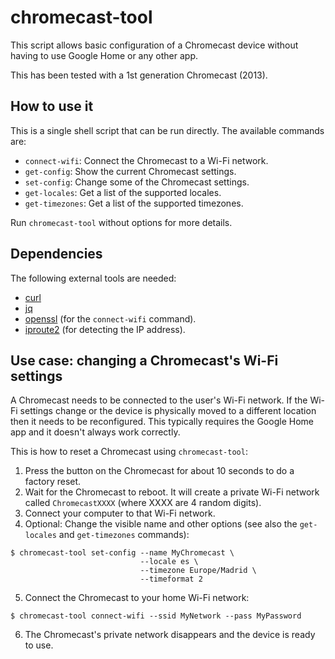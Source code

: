 # chromecast-tool

This script allows basic configuration of a Chromecast device without
having to use Google Home or any other app.

This has been tested with a 1st generation Chromecast (2013).

## How to use it

This is a single shell script that can be run directly. The available
commands are:

* `connect-wifi`: Connect the Chromecast to a Wi-Fi network.
* `get-config`: Show the current Chromecast settings.
* `set-config`: Change some of the Chromecast settings.
* `get-locales`: Get a list of the supported locales.
* `get-timezones`: Get a list of the supported timezones.

Run `chromecast-tool` without options for more details.

## Dependencies

The following external tools are needed:

* [curl](https://github.com/curl/curl)
* [jq](https://github.com/stedolan/jq)
* [openssl](https://github.com/openssl/openssl) (for the `connect-wifi` command).
* [iproute2](https://git.kernel.org/pub/scm/network/iproute2/iproute2.git) (for detecting the IP address).

## Use case: changing a Chromecast's Wi-Fi settings

A Chromecast needs to be connected to the user's Wi-Fi network. If the
Wi-Fi settings change or the device is physically moved to a different
location then it needs to be reconfigured. This typically requires the
Google Home app and it doesn't always work correctly.

This is how to reset a Chromecast using `chromecast-tool`:

1. Press the button on the Chromecast for about 10 seconds to do a
   factory reset.
2. Wait for the Chromecast to reboot. It will create a private Wi-Fi
   network called `ChromecastXXXX` (where XXXX are 4 random digits).
3. Connect your computer to that Wi-Fi network.
4. Optional: Change the visible name and other options (see also the
`get-locales` and `get-timezones` commands):
```
$ chromecast-tool set-config --name MyChromecast \
                             --locale es \
                             --timezone Europe/Madrid \
                             --timeformat 2
```
5. Connect the Chromecast to your home Wi-Fi network:
```
$ chromecast-tool connect-wifi --ssid MyNetwork --pass MyPassword
```
6. The Chromecast's private network disappears and the device is ready
   to use.
